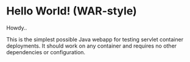 Hello World! (WAR-style)
===============
Howdy..

This is the simplest possible Java webapp for testing servlet container deployments.  It should work on any container and requires no other dependencies or configuration.
